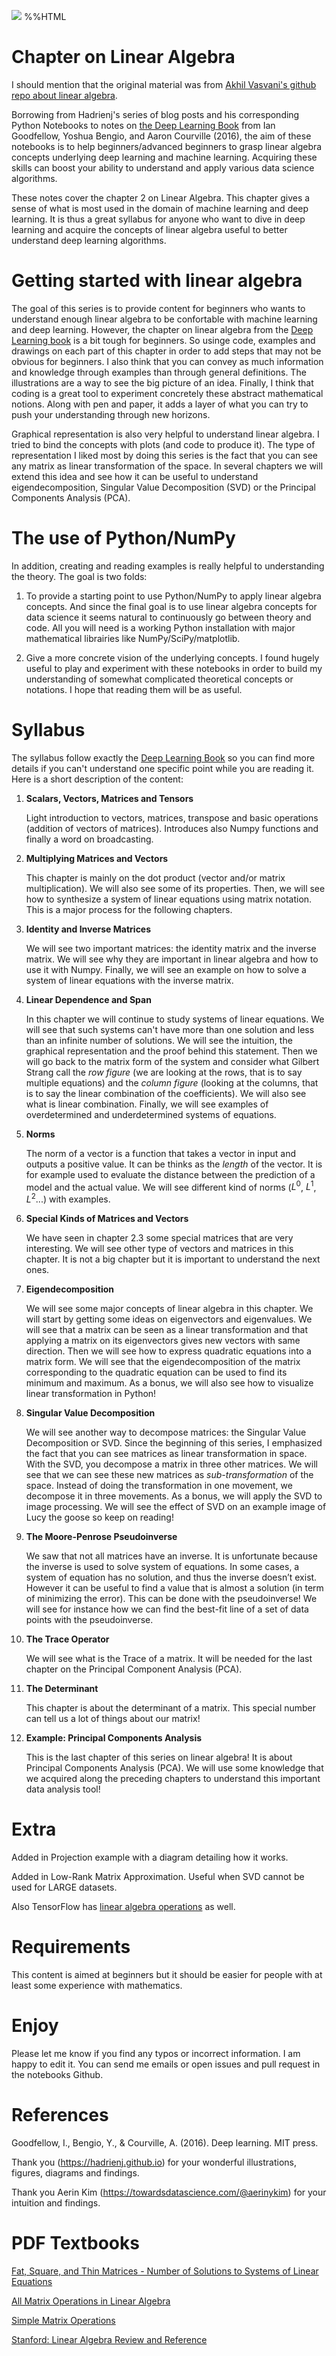 ![](img/banner.png)
%%HTML
<script src="require.js"></script>

# Chapter on Linear Algebra

I should mention that the original material was from [Akhil Vasvani's github repo about linear algebra](https://github.com/akhilvasvani/Linear-Algebra-Basics/).

Borrowing from Hadrienj's series of blog posts and his corresponding Python Notebooks to notes on [the Deep Learning Book](http://www.deeplearningbook.org/) from Ian Goodfellow, Yoshua Bengio, and Aaron Courville (2016), the aim of these notebooks is to help beginners/advanced beginners to grasp linear algebra concepts underlying deep learning and machine learning. Acquiring these skills can boost your ability to understand and apply various data science algorithms.

These notes cover the chapter 2 on Linear Algebra. This chapter gives a sense of what is most used in the domain of machine learning and deep learning. It is thus a great syllabus for anyone who want to dive in deep learning and acquire the concepts of linear algebra useful to better understand deep learning algorithms.

# Getting started with linear algebra

The goal of this series is to provide content for beginners who wants to understand enough linear algebra to be confortable with machine learning and deep learning. However, the chapter on linear algebra from the [Deep Learning book](http://www.deeplearningbook.org/) is a bit tough for beginners. So usinge code, examples and drawings on each part of this chapter in order to add steps that may not be obvious for beginners. I also think that you can convey as much information and knowledge through examples than through general definitions. The illustrations are a way to see the big picture of an idea. Finally, I think that coding is a great tool to experiment concretely these abstract mathematical notions. Along with pen and paper, it adds a layer of what you can try to push your understanding through new horizons.

Graphical representation is also very helpful to understand linear algebra. I tried to bind the concepts with plots (and code to produce it). The type of representation I liked most by doing this series is the fact that you can see any matrix as linear transformation of the space. In several chapters we will extend this idea and see how it can be useful to understand eigendecomposition, Singular Value Decomposition (SVD) or the Principal Components Analysis (PCA).

# The use of Python/NumPy

In addition, creating and reading examples is really helpful to understanding the theory. The goal is two folds:

1. To provide a starting point to use Python/NumPy to apply linear algebra concepts. And since the final goal is to use linear algebra concepts for data science it seems natural to continuously go between theory and code. All you will need is a working Python installation with major mathematical librairies like NumPy/SciPy/matplotlib.

2. Give a more concrete vision of the underlying concepts. I found hugely useful to play and experiment with these notebooks in order to build my understanding of somewhat complicated theoretical concepts or notations. I hope that reading them will be as useful.

# Syllabus

The syllabus follow exactly the [Deep Learning Book](http://www.deeplearningbook.org/) so you can find more details if you can't understand one specific point while you are reading it. Here is a short description of the content:

1. **Scalars, Vectors, Matrices and Tensors**

    Light introduction to vectors, matrices, transpose and basic operations (addition of vectors of matrices). Introduces also Numpy functions and finally a word on broadcasting.

2. **Multiplying Matrices and Vectors**

    This chapter is mainly on the dot product (vector and/or matrix multiplication). We will also see some of its properties. Then, we will see how to synthesize a system of linear equations using matrix notation. This is a major process for the following chapters.

3. **Identity and Inverse Matrices**

    We will see two important matrices: the identity matrix and the inverse matrix. We will see why they are important in linear algebra and how to use it with Numpy. Finally, we will see an example on how to solve a system of linear equations with the inverse matrix.

4. **Linear Dependence and Span**

    In this chapter we will continue to study systems of linear equations. We will see that such systems can't have more than one solution and less than an infinite number of solutions. We will see the intuition, the graphical representation and the proof behind this statement. Then we will go back to the matrix form of the system and consider what Gilbert Strang call the *row figure* (we are looking at the rows, that is to say multiple equations) and the *column figure* (looking at the columns, that is to say the linear combination of the coefficients). We will also see what is linear combination. Finally, we will see examples of overdetermined and underdetermined systems of equations.

5. **Norms**

    The norm of a vector is a function that takes a vector in input and outputs a positive value. It can be thinks as the *length* of the vector. It is for example used to evaluate the distance between the prediction of a model and the actual value. We will see different kind of norms ($L^0$, $L^1$, $L^2$...) with examples.

6. **Special Kinds of Matrices and Vectors**

    We have seen in chapter 2.3 some special matrices that are very interesting. We will see other type of vectors and matrices in this chapter. It is not a big chapter but it is important to understand the next ones.

7. **Eigendecomposition**

    We will see some major concepts of linear algebra in this chapter. We will start by getting some ideas on eigenvectors and eigenvalues. We will see that a matrix can be seen as a linear transformation and that applying a matrix on its eigenvectors gives new vectors with same direction. Then we will see how to express quadratic equations into a matrix form. We will see that the eigendecomposition of the matrix corresponding to the quadratic equation can be used to find its minimum and maximum. As a bonus, we will also see how to visualize linear transformation in Python!

8. **Singular Value Decomposition**

    We will see another way to decompose matrices: the Singular Value Decomposition or SVD. Since the beginning of this series, I emphasized the fact that you can see matrices as linear transformation in space. With the SVD, you decompose a matrix in three other matrices. We will see that we can see these new matrices as *sub-transformation* of the space. Instead of doing the transformation in one movement, we decompose it in three movements. As a bonus, we will apply the SVD to image processing. We will see the effect of SVD on an example image of Lucy the goose so keep on reading!

9. **The Moore-Penrose Pseudoinverse**

    We saw that not all matrices have an inverse. It is unfortunate because the inverse is used to solve system of equations. In some cases, a system of equation has no solution, and thus the inverse doesn’t exist. However it can be useful to find a value that is almost a solution (in term of minimizing the error). This can be done with the pseudoinverse! We will see for instance how we can find the best-fit line of a set of data points with the pseudoinverse.

10. **The Trace Operator**

    We will see what is the Trace of a matrix. It will be needed for the last chapter on the Principal Component Analysis (PCA).

11. **The Determinant**

    This chapter is about the determinant of a matrix. This special number can tell us a lot of things about our matrix!

12. **Example: Principal Components Analysis**

    This is the last chapter of this series on linear algebra! It is about Principal Components Analysis (PCA). We will use some knowledge that we acquired along the preceding chapters to understand this important data analysis tool!

# Extra

Added in Projection example with a diagram detailing how it works.

Added in Low-Rank Matrix Approximation. Useful when SVD cannot be used for LARGE datasets.

Also TensorFlow has [linear algebra operations](https://github.com/tensorflow/tensorflow/tree/master/tensorflow/python/ops/linalg) as well.

# Requirements

This content is aimed at beginners but it should be easier for people with at least some experience with mathematics.

# Enjoy

Please let me know if you find any typos or incorrect information. I am happy to edit it. You can send me emails or open issues and pull request in the notebooks Github.

# References

Goodfellow, I., Bengio, Y., & Courville, A. (2016). Deep learning. MIT press.

Thank you (https://hadrienj.github.io) for your wonderful illustrations, figures, diagrams and findings.

Thank you Aerin Kim (https://towardsdatascience.com/@aerinykim) for your intuition and findings.

# PDF Textbooks

[Fat, Square, and Thin Matrices - Number of Solutions to Systems of Linear Equations](http://www-users.math.umn.edu/~moham189/docs/Spring_2016/Fat,%20Square%20and%20Thin%20Matrices/Fat_Square_Thin_Matrices_Systems_of_Equations.pdf)

[All Matrix Operations in Linear Algebra](https://www.math.uwaterloo.ca/~hwolkowi/matrixcookbook.pdf)

[Simple Matrix Operations](https://web.ma.utexas.edu/users/sadun/S08/427K/matrix.pdf)

[Stanford: Linear Algebra Review and Reference](http://cs229.stanford.edu/section/cs229-linalg.pdf)
